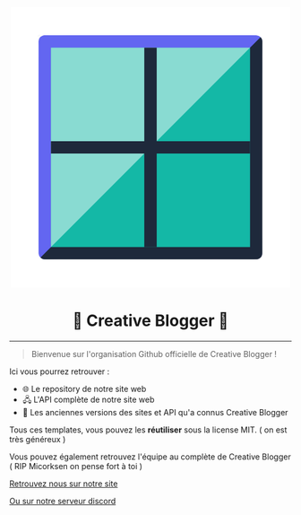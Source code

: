 <p align="center">
  <img src="/docs/logo.png" alt="Sublime's custom image"/>
  <h1 align="center">📝 Creative Blogger 📝</h1>
</p>

---

> Bienvenue sur l'organisation Github officielle de Creative Blogger !

Ici vous pourrez retrouver :

- 🌐 Le repository de notre site web
- 🖧 L'API complète de notre site web
- 👴 Les anciennes versions des sites et API qu'a connus Creative Blogger

Tous ces templates, vous pouvez les **réutiliser** sous la license MIT. ( on est très généreux )

Vous pouvez également retrouvez l'équipe au complète de Creative Blogger ( RIP Micorksen on pense fort à toi )


[Retrouvez nous sur notre site](https://creativeblogger.org)

[Ou sur notre serveur discord](https://discord.gg/uT8zVVn6rQ)
